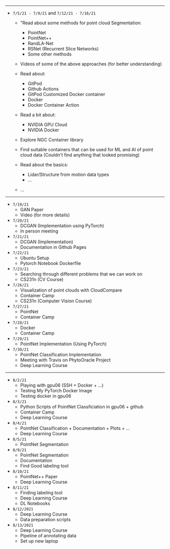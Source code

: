 <hr>

- `7/5/21 - 7/9/21` and `7/12/21 - 7/16/21`
    - "Read about some methods for point cloud Segmentation:
        - PointNet
        - PointNet++
        - RandLA-Net
        - RSNet (Recurrent Slice Networks)
        - Some other methods 

    - Videos of some of the above approaches (for better understanding)

    - Read about:
        - GitPod
        - Github Actions
        - GitPod Customized Docker container
        - Docker
        - Docker Container Action

    - Read a bit about:
        - NVIDIA GPU Cloud
        - NVIDIA Docker

    - Explore NGC Container library
    - Find suitable containers that can be used for ML and AI of point cloud data (Couldn't find anything that looked promising)

    - Read about the basics:
        - Lidar/Structure from motion data types
        - ...

    - ...

---

- `7/19/21`
    - GAN Paper
    - Video (for more details)
- `7/20/21`
    - DCGAN (Implementation using PyTorch)
    - In person meeting
- `7/21/21`
    - DCGAN (Implementation)
    - Documentation in Github Pages
- `7/22/21`
    - Ubuntu Setup
    - Pytorch Notebook Dockerfile
- `7/23/21`
    - Searching through different problems that we can work on
    - CS231n (CV Course)
- `7/26/21`
    - Visualization of point clouds with CloudCompare
    - Container Camp
    - CS231n (Computer Vision Course)
- `7/27/21`
    - PointNet
    - Container Camp
- `7/28/21`
    - Docker
    - Container Camp
- `7/29/21`
    - PointNet Implementation (Using PyTorch)
- `7/30/21`
    - PointNet Classification Implementation 
    - Meeting with Travis on PhytoOracle Project 
    - Deep Learning Course

---

- `8/2/21`
    - Playing with gpu06 (SSH + Docker + ...) 
    - Testing My PyTorch Docker Image 
    - Testing docker in gpu06
- `8/3/21`
    - Python Scripts of PointNet Classficiation in gpu06 + github 
    - Container Camp 
    - Deep Learning Course
- `8/4/21`
    - PointNet Classification + Documentation + Plots + ... 
    - Deep Learning Course
- `8/5/21`
    - PointNet Segmentation
- `8/9/21`
    - PointNet Segmentation 
    - Documentation 
    - Find Good labeling tool
- `8/10/21`
    - PointNet++ Paper 
    - Deep Learning Course
- `8/11/21`
    - Finding labeling tool 
    - Deep Learning Course 
    - DL Notebooks
- `8/12/2021`
    - Deep Learning Course
    - Data preparation scripts
- `8/13/2021`
    - Deep Learning Course
    - Pipeline of annotating data
    - Set up new laptop
